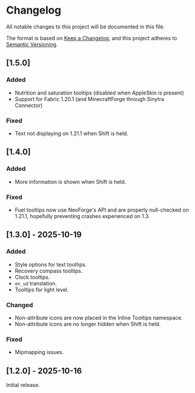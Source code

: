 # Changelog

All notable changes to this project will be documented in this file.

The format is based on [Keep a Changelog](https://keepachangelog.com/en/1.1.0/),
and this project adheres to [Semantic Versioning](https://semver.org/spec/v2.0.0.html).

## [1.5.0]

### Added
- Nutrition and saturation tooltips (disabled when AppleSkin is present)
- Support for Fabric 1.20.1 (and MinecraftForge through Sinytra Connector)

### Fixed
- Text not displaying on 1.21.1 when Shift is held.

## [1.4.0]

### Added
- More information is shown when Shift is held.

### Fixed
- Fuel tooltips now use NeoForge's API and are properly null-checked on 1.21.1, hopefully preventing crashes experienced on 1.3.

## [1.3.0] - 2025-10-19

### Added

- Style options for text tooltips.
- Recovery compass tooltips.
- Clock tooltips.
- `en_ud` translation.
- Tooltips for light level.

### Changed
- Non-attribute icons are now placed in the Inline Tooltips namespace.
- Non-attribute icons are no longer hidden when Shift is held.

### Fixed
- Mipmapping issues.

## [1.2.0] - 2025-10-16

Initial release.